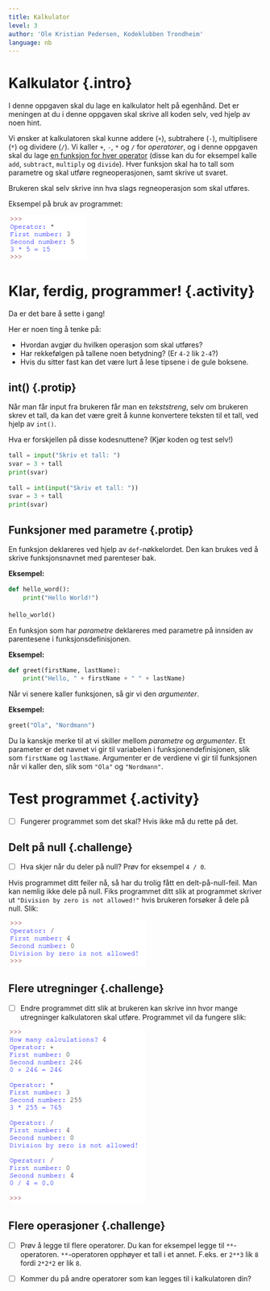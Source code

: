 ```yaml
---
title: Kalkulator
level: 3
author: 'Ole Kristian Pedersen, Kodeklubben Trondheim'
language: nb
---
```


# Kalkulator {.intro}

I denne oppgaven skal du lage en kalkulator helt på egenhånd. Det er meningen at du  i denne oppgaven skal skrive all koden selv, ved hjelp av noen hint.

Vi ønsker at kalkulatoren skal kunne addere (`+`), subtrahere (`-`), multiplisere (`*`) og dividere (`/`). Vi kaller `+`, `-`, `*` og `/` for *operatorer*, og i denne oppgaven skal du lage <u>en funksjon for hver operator</u> (disse kan du for eksempel kalle `add`, `subtract`, `multiply` og `divide`). Hver funksjon skal ha to tall som parametre og skal utføre regneoperasjonen, samt skrive ut svaret.

Brukeren skal selv skrive inn hva slags regneoperasjon som skal utføres.

Eksempel på bruk av programmet:

![Illustrasjon av en ferdig kalkulator](python_calculator.png)

# Klar, ferdig, programmer! {.activity}

Da er det bare å sette i gang!

Her er noen ting å tenke på:

* Hvordan avgjør du hvilken operasjon som skal utføres?
* Har rekkefølgen på tallene noen betydning? (Er `4-2` lik `2-4`?)
* Hvis du sitter fast kan det være lurt å lese tipsene i de gule boksene.

## int() {.protip}

Når man får input fra brukeren får man en *tekststreng*, selv om brukeren skrev et tall, da kan det være greit å kunne konvertere teksten til et tall, ved hjelp av `int()`.

Hva er forskjellen på disse kodesnuttene? (Kjør koden og test selv!)
```python
tall = input("Skriv et tall: ")
svar = 3 + tall
print(svar)
```

```python
tall = int(input("Skriv et tall: "))
svar = 3 + tall
print(svar)
```

## Funksjoner med parametre {.protip}

En funksjon deklareres ved hjelp av `def`-nøkkelordet. Den kan brukes ved å skrive funksjonsnavnet med parenteser bak.

**Eksempel:**
```python
def hello_word():
    print("Hello World!")

hello_world()
```

En funksjon som har *parametre* deklareres med parametre på innsiden av parentesene i funksjonsdefinisjonen.

**Eksempel:**
```python
def greet(firstName, lastName):
    print("Hello, " + firstName + " " + lastName)
```

Når vi senere kaller funksjonen, så gir vi den *argumenter*.

**Eksempel:**
```python
greet("Ola", "Nordmann")
```

Du la kanskje merke til at vi skiller mellom *parametre* og *argumenter*. Et parameter er det navnet vi gir til variabelen i funksjonendefinisjonen, slik som `firstName` og `lastName`. Argumenter er de verdiene vi gir til funksjonen når vi kaller den, slik som `"Ola"` og `"Nordmann"`.

# Test programmet {.activity}

- [ ] Fungerer programmet som det skal? Hvis ikke må du rette på det.

## Delt på null {.challenge}

- [ ] Hva skjer når du deler på null? Prøv for eksempel `4 / 0`.

Hvis programmet ditt feiler nå, så har du trolig fått en delt-på-null-feil. Man kan nemlig ikke dele på null. Fiks programmet ditt slik at programmet skriver ut `"Division by zero is not allowed!"` hvis brukeren forsøker å dele på null. Slik:

![Bildet av å prøve å dele på null i programmet](python_calculator_zero_division.png)

## Flere utregninger {.challenge}

- [ ] Endre programmet ditt slik at brukeren kan skrive inn hvor mange utregninger kalkulatoren skal utføre. Programmet vil da fungere slik:

![Bilde av hvordan programmet virker når brukeren kan velge antall utregninger](python_calculator_multiple_calculations.png)

## Flere operasjoner {.challenge}

- [ ] Prøv å legge til flere operatorer. Du kan for eksempel legge til `**`-operatoren. `**`-operatoren opphøyer et tall i et annet. F.eks. er `2**3` lik `8` fordi `2*2*2` er lik `8`.

- [ ] Kommer du på andre operatorer som kan legges til i kalkulatoren din?
